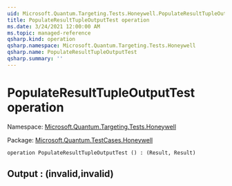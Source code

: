 ```yaml
---
uid: Microsoft.Quantum.Targeting.Tests.Honeywell.PopulateResultTupleOutputTest
title: PopulateResultTupleOutputTest operation
ms.date: 3/24/2021 12:00:00 AM
ms.topic: managed-reference
qsharp.kind: operation
qsharp.namespace: Microsoft.Quantum.Targeting.Tests.Honeywell
qsharp.name: PopulateResultTupleOutputTest
qsharp.summary: ''
---
```


# PopulateResultTupleOutputTest operation

Namespace: [Microsoft.Quantum.Targeting.Tests.Honeywell](xref:Microsoft.Quantum.Targeting.Tests.Honeywell)

Package: [Microsoft.Quantum.TestCases.Honeywell](https://nuget.org/packages/Microsoft.Quantum.TestCases.Honeywell)




```qsharp
operation PopulateResultTupleOutputTest () : (Result, Result)
```


## Output : (__invalid<Result>__,__invalid<Result>__)

